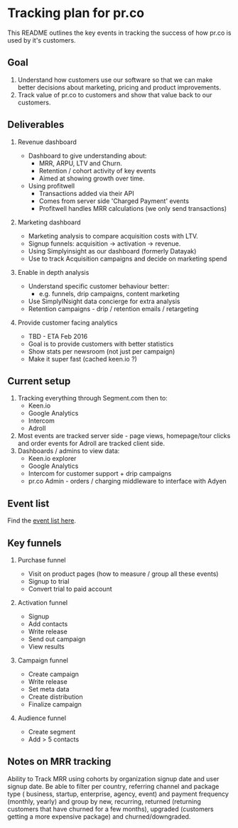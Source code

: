 # Tracking plan for pr.co 

This README outlines the key events in tracking the success of how pr.co is used by it's customers.

## Goal

1. Understand how customers use our software so that we can make better decisions about marketing, pricing and product improvements.
2. Track value of pr.co to customers and show that value back to our customers.

## Deliverables

1. Revenue dashboard
	- Dashboard to give understanding about:
		- MRR, ARPU, LTV and Churn.
		- Retention / cohort activity of key events
		- Aimed at showing growth over time.
	- Using profitwell
		- Transactions added via their API
		- Comes from server side 'Charged Payment' events
		- Profitwell handles MRR calculations (we only send transactions)

2. Marketing dashboard
	- Marketing analysis to compare acquisition costs with LTV.
	- Signup funnels: acquisition -> activation -> revenue.
	- Using Simplyinsight as our dashboard (formerly Datayak)
	- Use to track Acquisition campaigns and decide on marketing spend

3. Enable in depth analysis
	- Understand specific customer behaviour better:
		- e.g. funnels, drip campaigns, content marketing 
	- Use SimplyINsight data concierge for extra analysis
	- Retention campaigns - drip / retention emails / retargeting

4. Provide customer facing analytics
	- TBD - ETA Feb 2016
	- Goal is to provide customers with better statistics
	- Show stats per newsroom (not just per campaign)
	- Make it super fast (cached keen.io ?)


## Current setup

1. Tracking everything through Segment.com then to:
	- Keen.io
	- Google Analytics
	- Intercom
	- Adroll
2. Most events are tracked server side - page views, homepage/tour clicks and order events for Adroll are tracked client side.
3. Dashboards / admins to view data:
	- Keen.io explorer
	- Google Analytics
	- Intercom for customer support + drip campaigns
	- pr.co Admin - orders / charging middleware to interface with Adyen

## Event list

Find the [event list here](/Event_list.markdown).

## Key funnels

1. Purchase funnel
	- Visit on product pages (how to measure / group all these events)
	- Signup to trial
	- Convert trial to paid account

2. Activation funnel
	- Signup
	- Add contacts
	- Write release
	- Send out campaign
	- View results

3. Campaign funnel
	- Create campaign
	- Write release
	- Set meta data
	- Create distribution 
	- Finalize campaign

4. Audience funnel
	- Create segment
	- Add > 5 contacts


## Notes on MRR tracking

Ability to Track MRR using cohorts by organization signup date and user signup date. Be able to filter per country, referring channel and package type ( business, startup, enterprise, agency, event) and payment frequency (monthly,  yearly) and group by new, recurring, returned (returning customers that have churned for a few months), upgraded (customers getting a more expensive package) and churned/downgraded.
